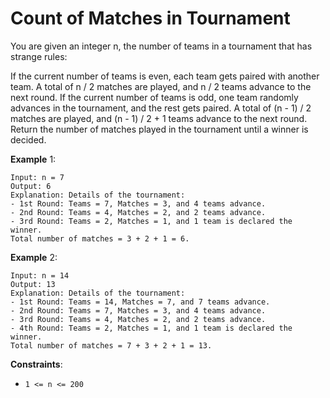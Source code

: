 # Count of Matches in Tournament

You are given an integer n, the number of teams in a tournament that has strange
rules:

If the current number of teams is even, each team gets paired with another team.
A total of n / 2 matches are played, and n / 2 teams advance to the next round.
If the current number of teams is odd, one team randomly advances in the
tournament, and the rest gets paired. A total of (n - 1) / 2 matches are played,
and (n - 1) / 2 + 1 teams advance to the next round. Return the number of
matches played in the tournament until a winner is decided.

**Example** 1:

```
Input: n = 7
Output: 6
Explanation: Details of the tournament:
- 1st Round: Teams = 7, Matches = 3, and 4 teams advance.
- 2nd Round: Teams = 4, Matches = 2, and 2 teams advance.
- 3rd Round: Teams = 2, Matches = 1, and 1 team is declared the winner.
Total number of matches = 3 + 2 + 1 = 6.
```

**Example** 2:

```
Input: n = 14
Output: 13
Explanation: Details of the tournament:
- 1st Round: Teams = 14, Matches = 7, and 7 teams advance.
- 2nd Round: Teams = 7, Matches = 3, and 4 teams advance.
- 3rd Round: Teams = 4, Matches = 2, and 2 teams advance.
- 4th Round: Teams = 2, Matches = 1, and 1 team is declared the winner.
Total number of matches = 7 + 3 + 2 + 1 = 13.
```

**Constraints**:

- `1 <= n <= 200`
